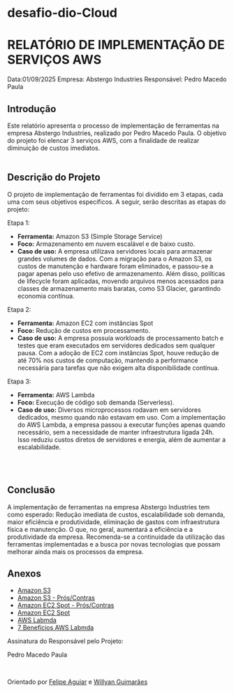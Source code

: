 # desafio-dio-Cloud
# RELATÓRIO DE IMPLEMENTAÇÃO DE SERVIÇOS AWS

Data:01/09/2025
Empresa: Abstergo Industries 
Responsável: Pedro Macedo Paula

## Introdução
Este relatório apresenta o processo de implementação de ferramentas na empresa Abstergo Industries, realizado por Pedro Macedo Paula. O objetivo do projeto foi elencar 3 serviços AWS, com a finalidade de realizar diminuição de custos imediatos.
<br><br>
## Descrição do Projeto
O projeto de implementação de ferramentas foi dividido em 3 etapas, cada uma com seus objetivos específicos. A seguir, serão descritas as etapas do projeto:

Etapa 1: 
- **Ferramenta:** Amazon S3 (Simple Storage Service)
- **Foco:** Armazenamento em nuvem escalável e de baixo custo.
- **Caso de uso:** A empresa utilizava servidores locais para armazenar grandes volumes de dados. Com a migração para o Amazon S3, os custos de manutenção e hardware foram eliminados, e passou-se a pagar apenas pelo uso efetivo de armazenamento. Além disso, políticas de lifecycle foram aplicadas, movendo arquivos menos acessados para classes de armazenamento mais baratas, como S3 Glacier, garantindo economia contínua.

Etapa 2: 
- **Ferramenta:** Amazon EC2 com instâncias Spot
- **Foco:** Redução de custos em processamento.
- **Caso de uso:** A empresa possuía workloads de processamento batch e testes que eram executados em servidores dedicados sem qualquer pausa. Com a adoção de EC2 com instâncias Spot, houve redução de até 70% nos custos de computação, mantendo a performance necessária para tarefas que não exigem alta disponibilidade contínua.

Etapa 3: 
- **Ferramenta:** AWS Lambda 
- **Foco:** Execução de código sob demanda (Serverless).
- **Caso de uso:** Diversos microprocessos rodavam em servidores dedicados, mesmo quando não estavam em uso. Com a implementação do AWS Lambda, a empresa passou a executar funções apenas quando necessário, sem a necessidade de manter infraestrutura ligada 24h. Isso reduziu custos diretos de servidores e energia, além de aumentar a escalabilidade.

<br><br>

## Conclusão
A implementação de ferramentas na empresa Abstergo Industries tem como esperado: Redução imediata de custos, escalabilidade sob demanda, maior eficiência e produtividade, eliminação de gastos com infraestrutura física e manutenção. O que, no geral, aumentará a eficiência e a produtividade da empresa. Recomenda-se a continuidade da utilização das ferramentas implementadas e a busca por novas tecnologias que possam melhorar ainda mais os processos da empresa.

## Anexos

- [Amazon S3](https://aws.amazon.com/pt/s3/)
- [Amazon S3 - Prós/Contras](https://cloudmounter.net/pros-and-cons-of-amazon-s3/)
- [Amazon EC2 Spot - Prós/Contras](https://www.finout.io/blog/aws-spot-instances)
- [Amazon EC2 Spot](https://aws.amazon.com/pt/ec2/spot/)
- [AWS Labmda](https://aws.amazon.com/pt/lambda/)
- [7 Benefícios AWS Labmda](https://www.checkpoint.com/pt/cyber-hub/cloud-security/what-is-serverless-security/benefits-of-aws-lambda-for-cloud-computing/)

Assinatura do Responsável pelo Projeto:

Pedro Macedo Paula

<br>

Orientado por [Felipe Aguiar](https://github.com/felipeAguiarCode) e [Willyan Guimarães](https://github.com/willyancaetano)
